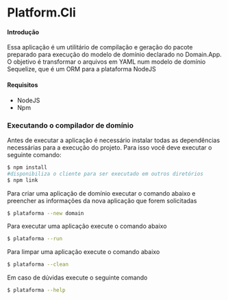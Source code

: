 # Platform.Cli

#### Introdução
Essa aplicação é um utilitário de compilação e geração do pacote preparado para execução do modelo de domínio declarado no Domain.App. O objetivo é transformar o arquivos em YAML num modelo de domínio Sequelize, que é um ORM para a plataforma NodeJS

#### Requisitos

* NodeJS
* Npm

### Executando o compilador de domínio

Antes de executar a aplicação é necessário instalar todas as dependências necessárias para a execução do projeto.
Para isso você deve executar o seguinte comando:
```sh
$ npm install
#disponibiliza o cliente para ser executado em outros diretórios
$ npm link
```

Para criar uma aplicação de domínio executar o comando abaixo e preencher as informações da nova aplicação que forem solicitadas
```sh
$ plataforma --new domain
```

Para executar uma aplicação execute o comando abaixo
```sh
$ plataforma --run
```

Para limpar uma aplicação execute o comando abaixo
```sh
$ plataforma --clean
```

Em caso de dúvidas execute o seguinte comando
```sh
$ plataforma --help
```
